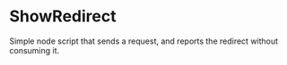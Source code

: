 ShowRedirect
============

Simple node script that sends a request, and reports the redirect without consuming it.
